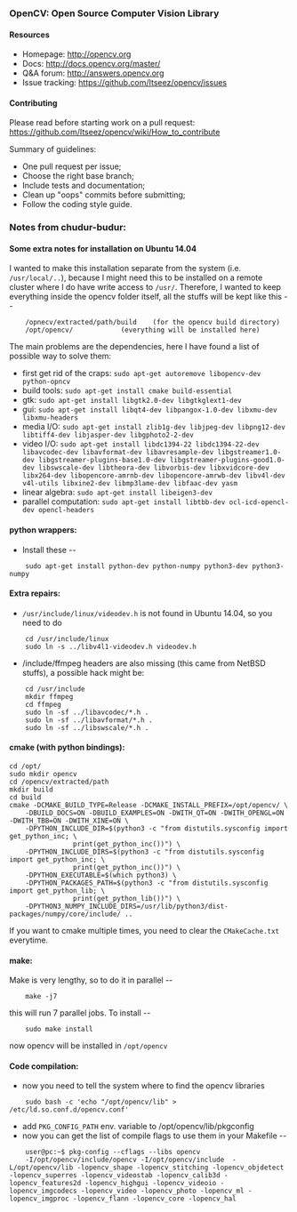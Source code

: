 ### OpenCV: Open Source Computer Vision Library

#### Resources

* Homepage: <http://opencv.org>
* Docs: <http://docs.opencv.org/master/>
* Q&A forum: <http://answers.opencv.org>
* Issue tracking: <https://github.com/Itseez/opencv/issues>

#### Contributing

Please read before starting work on a pull request: <https://github.com/Itseez/opencv/wiki/How_to_contribute>

Summary of guidelines:

* One pull request per issue;
* Choose the right base branch;
* Include tests and documentation;
* Clean up "oops" commits before submitting;
* Follow the coding style guide.

### Notes from chudur-budur:

#### Some extra notes for installation on Ubuntu 14.04

I wanted to make this installation separate from the system (i.e. `/usr/local/..`), because I might need this to be installed on a remote cluster where I do have write access to `/usr/`. Therefore, I wanted to keep everything inside the opencv folder itself, all the stuffs will be kept like this --

```shell
	/opnecv/extracted/path/build	(for the opencv build directory)
	/opt/opencv/			(everything will be installed here)
```

The main problems are the dependencies, here I have found a list of possible way to solve them:

* first get rid of the craps: `sudo apt-get autoremove libopencv-dev python-opncv`
* build tools: `sudo apt-get install cmake build-essential` 
* gtk: `sudo apt-get install libgtk2.0-dev libgtkglext1-dev`
* gui: `sudo apt-get install libqt4-dev libpangox-1.0-dev libxmu-dev libxmu-headers`
* media I/O: `sudo apt-get install zlib1g-dev libjpeg-dev libpng12-dev libtiff4-dev libjasper-dev libgphoto2-2-dev`
* video I/O: `sudo apt-get install libdc1394-22 libdc1394-22-dev libavcodec-dev libavformat-dev libavresample-dev libgstreamer1.0-dev libgstreamer-plugins-base1.0-dev libgstreamer-plugins-good1.0-dev libswscale-dev libtheora-dev libvorbis-dev libxvidcore-dev libx264-dev libopencore-amrnb-dev libopencore-amrwb-dev libv4l-dev v4l-utils libxine2-dev libmp3lame-dev libfaac-dev yasm`
* linear algebra: `sudo apt-get install libeigen3-dev`
* parallel computation: `sudo apt-get install libtbb-dev ocl-icd-opencl-dev opencl-headers`

#### python wrappers:
* Install these --
```shell
	sudo apt-get install python-dev python-numpy python3-dev python3-numpy
```

#### Extra repairs:

* `/usr/include/linux/videodev.h` is not found in Ubuntu 14.04, so you need to do 
```shell
	cd /usr/include/linux
	sudo ln -s ../libv4l1-videodev.h videodev.h
```

* /include/ffmpeg headers are also missing (this came from NetBSD stuffs), a possible hack might be:
```shell
	cd /usr/include
	mkdir ffmpeg
	cd ffmpeg
	sudo ln -sf ../libavcodec/*.h .
	sudo ln -sf ../libavformat/*.h .
	sudo ln -sf ../libswscale/*.h .
```

#### cmake (with python bindings):
```shell
cd /opt/
sudo mkdir opencv
cd /opencv/extracted/path
mkdir build
cd build
cmake -DCMAKE_BUILD_TYPE=Release -DCMAKE_INSTALL_PREFIX=/opt/opencv/ \
	-DBUILD_DOCS=ON -DBUILD_EXAMPLES=ON -DWITH_QT=ON -DWITH_OPENGL=ON -DWITH_TBB=ON -DWITH_XINE=ON \
	-DPYTHON_INCLUDE_DIR=$(python3 -c "from distutils.sysconfig import get_python_inc; \
				print(get_python_inc())") \
	-DPYTHON_INCLUDE_DIRS=$(python3 -c "from distutils.sysconfig import get_python_inc; \
				print(get_python_inc())") \
	-DPYTHON_EXECUTABLE=$(which python3) \
	-DPYTHON_PACKAGES_PATH=$(python3 -c "from distutils.sysconfig import get_python_lib; \
				print(get_python_lib())") \
	-DPYTHON3_NUMPY_INCLUDE_DIRS=/usr/lib/python3/dist-packages/numpy/core/include/ ..
```
If you want to cmake multiple times, you need to clear the `CMakeCache.txt` everytime.

#### make:
Make is very lengthy, so to do it in parallel --
```shell
	make -j7
```
this will run 7 parallel jobs. To install --
```shell
	sudo make install
```
now opencv will be installed in `/opt/opencv`

#### Code compilation:
* now you need to tell the system where to find the opencv libraries
```shell
	sudo bash -c 'echo "/opt/opencv/lib" > /etc/ld.so.conf.d/opencv.conf'
```
* add `PKG_CONFIG_PATH` env. variable to /opt/opencv/lib/pkgconfig
* now you can get the list of compile flags to use them in your Makefile --
```shell
	user@pc:~$ pkg-config --cflags --libs opencv
	-I/opt/opencv/include/opencv -I/opt/opencv/include  -L/opt/opencv/lib -lopencv_shape -lopencv_stitching -lopencv_objdetect -lopencv_superres -lopencv_videostab -lopencv_calib3d -lopencv_features2d -lopencv_highgui -lopencv_videoio -lopencv_imgcodecs -lopencv_video -lopencv_photo -lopencv_ml -lopencv_imgproc -lopencv_flann -lopencv_core -lopencv_hal 	
```

